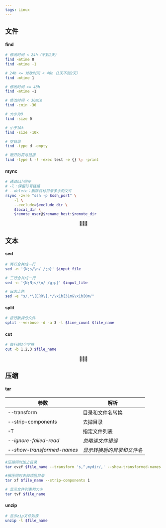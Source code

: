 ```yaml
---
tags: Linux
---
```




## 文件

#### find

```bash
# 修改时间 < 24h（不到1天）
find -mtime 0
find -mtime -1

# 24h <= 修改时间 < 48h（1天不到2天）
find -mtime 1

# 修改时间 >= 48h
find -mtime +1

# 修改时间 < 30min
find -cmin -30

# 大小为0
find -size 0

# 小于10k
find -size -10k

# 空目录
find -type d -empty

# 断开的符号链接
find -type l -! -exec test -e {} \; -print
```

#### rsync

```bash
# 通过ssh同步
# -l：保留符号链接
# --delete：删除目标目录多余的文件
rsync -zvre "ssh -p $ssh_port" \
    -l \
    --exclude=$exclude_dir \
    $local_dir \
    $remote_user@$rename_host:$remote_dir
```

<center>🍉🍉🍉</center>

## 文本

#### sed

```bash
# 两行合并成一行
sed -n '{N;s/\n/ /;p}' $input_file

# 三行合并成一行
sed -n '{N;N;s/\n/ /g;p}' $input_file

# 日志上色
sed -e "s/.*\[ERR\].*/\x1b[31m&\x1b[0m/" 
```

#### split

```bash
# 按行数拆分文件
split --verbose -d -a 3 -l $line_count $file_name
```

#### cut

```bash
# 每行前3个字符
cut -b 1,2,3 $file_name
```




<center>🍉🍉🍉</center>

## 压缩

#### tar

| 参数                       | 解析                       |
| -------------------------- | -------------------------- |
| --transform                | 目录和文件名转换           |
| --strip-components         | 去掉目录                   |
| -T                         | 指定文件列表               |
| *--ignore-failed-read*     | *忽略读文件错误*           |
| *--show-transformed-names* | *显示转换后的目录和文件名* |


```bash
#压缩同时加上目录
tar cvzf $file_name --transform 's,^,mydir/,' --show-transformed-names $files

#解压同时去掉顶层目录
tar xf $file_name --strip-components 1

# 显示文件列表和大小
tar tvf $file_name
```

#### unzip

```bash
# 显示zip文件列表
unzip -l $file_name
```